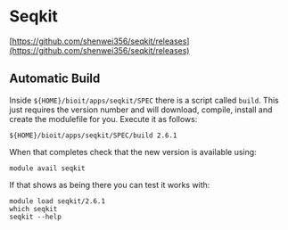 # Seqkit

[https://github.com/shenwei356/seqkit/releases](https://github.com/shenwei356/seqkit/releases)

## Automatic Build

Inside `${HOME}/bioit/apps/seqkit/SPEC` there is a script called `build`. This just requires the version number and will download, compile, install and create the modulefile for you. Execute it as follows:

    ${HOME}/bioit/apps/seqkit/SPEC/build 2.6.1

When that completes check that the new version is available using:

    module avail seqkit

If that shows as being there you can test it works with:

    module load seqkit/2.6.1
    which seqkit
    seqkit --help
